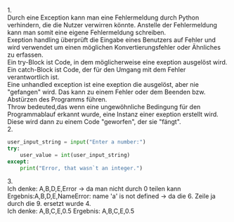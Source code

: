 1.<br>
Durch eine Exception kann man eine Fehlermeldung durch Python verhindern, die die Nutzer verwirren könnte. Anstelle der Fehlermeldung kann man somit eine eigene Fehlermeldung schreiben.<br>
Exeption handling überprüft die Eingabe eines Benutzers auf Fehler und wird verwendet um einen möglichen Konvertierungsfehler oder Ähnliches zu erfassen.<br>
Ein try-Block ist Code, in dem möglicherweise eine exeption ausgelöst wird.<br>
Ein catch-Block ist Code, der für den Umgang mit dem Fehler verantwortlich ist.<br>
Eine unhandled exception ist eine exeption die ausgelöst, aber nie "gefangen" wird. Das kann zu einem Fehler oder dem Beenden bzw. Abstürzen des Programms führen.<br>
Throw bedeuted,das wenn eine ungewöhnliche Bedingung für den Programmablauf erkannt wurde, eine Instanz einer exeption erstellt wird. Diese wird dann zu einem Code "geworfen", der sie "fängt".<br>
2.<br>
```python
user_input_string = input("Enter a number:")
try:
    user_value = int(user_input_string)
except:
    print("Error, that wasn`t an integer.")
```
3.<br>
Ich denke: A,B,D,E,Error -> da man nicht durch 0 teilen kann
Ergebnis:A,B,D,E,NameError: name 'a' is not defined -> da die 6. Zeile ja durch die 9. ersetzt wurde
4.<br>
Ich denke: A,B,C,E,0.5
Ergebnis: A,B,C,E,0.5